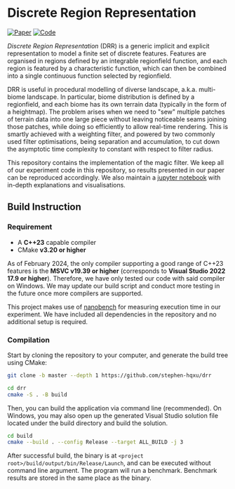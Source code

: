 # Discrete Region Representation

[![Paper](https://img.shields.io/badge/Paper-cornflowerblue?style=for-the-badge)](https://www.computer.org/csdl/journal/tg)
[![Code](https://img.shields.io/badge/Code-cornflowerblue?style=for-the-badge)](https://github.com/stephen-hqxu/drr)

*Discrete Region Representation* (DRR) is a generic implicit and explicit representation to model a finite set of discrete features. Features are organised in regions defined by an integrable regionfield function, and each region is featured by a characteristic function, which can then be combined into a single continuous function selected by regionfield.

DRR is useful in procedural modelling of diverse landscape, a.k.a. multi-biome landscape. In particular, biome distribution is defined by a regionfield, and each biome has its own terrain data (typically in the form of a heightmap). The problem arises when we need to "sew" multiple patches of terrain data into one large piece without leaving noticeable seams joining those patches, while doing so efficiently to allow real-time rendering. This is smartly achieved with a weighting filter, and powered by two commonly used filter optimisations, being separation and accumulation, to cut down the asymptotic time complexity to constant with respect to filter radius.

This repository contains the implementation of the magic filter. We keep all of our experiment code in this repository, so results presented in our paper can be reproduced accordingly. We also maintain a [jupyter notebook](https://github.com/stephen-hqxu/drr/blob/master/Documentation/drr.ipynb) with in-depth explanations and visualisations.

## Build Instruction

### Requirement

- A **C++23** capable compiler
- CMake **v3.20 or higher**

As of February 2024, the only compiler supporting a good range of C++23 features is the **MSVC v19.39 or higher** (corresponds to **Visual Studio 2022 17.9 or higher**). Therefore, we have only tested our code with said compiler on Windows. We may update our build script and conduct more testing in the future once more compilers are supported.

This project makes use of [nanobench](https://github.com/martinus/nanobench/tree/v4.3.11) for measuring execution time in our experiment. We have included all dependencies in the repository and no additional setup is required.

### Compilation

Start by cloning the repository to your computer, and generate the build tree using CMake:

```sh
git clone -b master --depth 1 https://github.com/stephen-hqxu/drr

cd drr
cmake -S . -B build
```

Then, you can build the application via command line (recommended). On Windows, you may also open up the generated Visual Studio solution file located under the build directory and build the solution.

```sh
cd build
cmake --build . --config Release --target ALL_BUILD -j 3
```

After successful build, the binary is at `<project root>/build/output/bin/Release/Launch`, and can be executed without command line argument. The program will run a benchmark. Benchmark results are stored in the same place as the binary.